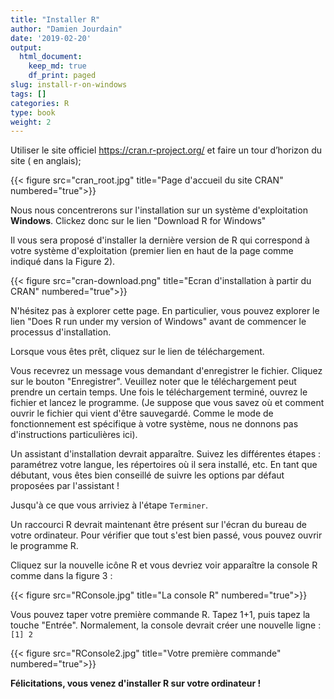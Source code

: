```yaml
---
title: "Installer R"
author: "Damien Jourdain"
date: '2019-02-20'
output:
  html_document:
    keep_md: true
    df_print: paged
slug: install-r-on-windows
tags: []
categories: R
type: book
weight: 2
---
```



Utiliser le site officiel <a href="https://cran.r-project.org/" target="_blank">https://cran.r-project.org/ </a> et faire un tour d’horizon du site ( en anglais);

{{< figure src="cran_root.jpg" title="Page d'accueil du site CRAN" numbered="true">}}

Nous nous concentrerons sur l'installation sur un système d'exploitation **Windows**. Clickez donc sur le lien "Download R for Windows"

Il vous sera proposé d'installer la dernière version de R qui correspond à votre système d'exploitation (premier lien en haut de la page comme indiqué dans la Figure 2).

{{< figure src="cran-download.png" title="Ecran d'installation à partir du CRAN" numbered="true">}}

N'hésitez pas à explorer cette page. En particulier, vous pouvez explorer le lien "Does R run under my version of Windows" avant de commencer le processus d'installation.

Lorsque vous êtes prêt, cliquez sur le lien de téléchargement.

Vous recevrez un message vous demandant d'enregistrer le fichier. Cliquez sur le bouton "Enregistrer". Veuillez noter que le téléchargement peut prendre un certain temps. Une fois le téléchargement terminé, ouvrez le fichier et lancez le programme. (Je suppose que vous savez où et comment ouvrir le fichier qui vient d'être sauvegardé. Comme le mode de fonctionnement est spécifique à votre système, nous ne donnons pas d'instructions particulières ici).

Un assistant d'installation devrait apparaître. Suivez les différentes étapes : paramétrez votre langue, les répertoires où il sera installé, etc. En tant que débutant, vous êtes bien conseillé de suivre les options par défaut proposées par l'assistant !

Jusqu'à ce que vous arriviez à l'étape `Terminer`.

Un raccourci R devrait maintenant être présent sur l'écran du bureau de votre ordinateur.
Pour vérifier que tout s'est bien passé, vous pouvez ouvrir le programme R.

Cliquez sur la nouvelle icône R et vous devriez voir apparaître la console R comme dans la figure 3 :

{{< figure src="RConsole.jpg" title="La console R" numbered="true">}}


Vous pouvez taper votre première commande R. Tapez 1+1, puis tapez la touche "Entrée". Normalement, la console devrait créer une nouvelle ligne :  `[1] 2`

{{< figure src="RConsole2.jpg" title="Votre première commande" numbered="true">}}

**Félicitations, vous venez d'installer R sur votre ordinateur !**


